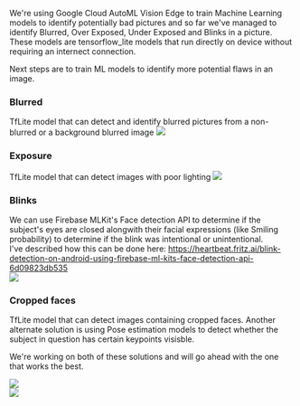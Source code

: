 We're using Google Cloud AutoML Vision Edge to train Machine Learning models to identify potentially bad pictures and so far we've managed to identify Blurred, Over Exposed, Under Exposed and Blinks in a picture.  
These models are tensorflow_lite models that run directly on device without requiring an internect connection.  

Next steps are to train ML models to identify more potential flaws in an image.

### Blurred  
TfLite model that can detect and identify blurred pictures from a non-blurred or a background blurred image
![](https://i.imgur.com/KBnHicS.png)  

### Exposure  
TfLite model that can detect images with poor lighting 
![](https://i.imgur.com/ARpRUO9.png)  

### Blinks  
We can use Firebase MLKit's Face detection API to determine if the subject's eyes are closed alongwith their facial expressions (like Smiling probability) to determine if the blink was intentional or unintentional.  
I've described how this can be done here: https://heartbeat.fritz.ai/blink-detection-on-android-using-firebase-ml-kits-face-detection-api-6d09823db535  
![](https://i.imgur.com/0H5zngK.png)

### Cropped faces
TfLite model that can detect images containing cropped faces. 
Another alternate solution is using Pose estimation models to detect whether the subject in question has certain keypoints visisble.  

We're working on both of these solutions and will go ahead with the one that works the best.

![](https://i.imgur.com/Aw8Lb96.png)  
![](https://i.imgur.com/u4ZWFE7.png)
